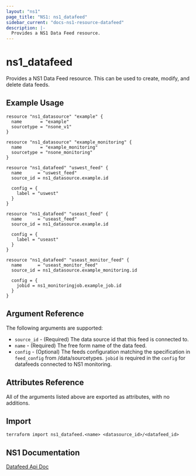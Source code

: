 ```yaml
---
layout: "ns1"
page_title: "NS1: ns1_datafeed"
sidebar_current: "docs-ns1-resource-datafeed"
description: |-
  Provides a NS1 Data Feed resource.
---
```


# ns1\_datafeed

Provides a NS1 Data Feed resource. This can be used to create, modify, and delete data feeds.

## Example Usage

```hcl
resource "ns1_datasource" "example" {
  name       = "example"
  sourcetype = "nsone_v1"
}

resource "ns1_datasource" "example_monitoring" {
  name       = "example_monitoring"
  sourcetype = "nsone_monitoring"
}

resource "ns1_datafeed" "uswest_feed" {
  name      = "uswest_feed"
  source_id = ns1_datasource.example.id

  config = {
    label = "uswest"
  }
}

resource "ns1_datafeed" "useast_feed" {
  name      = "useast_feed"
  source_id = ns1_datasource.example.id

  config = {
    label = "useast"
  }
}

resource "ns1_datafeed" "useast_monitor_feed" {
  name      = "useast_monitor_feed"
  source_id = ns1_datasource.example_monitoring.id

  config = {
    jobid = ns1_monitoringjob.example_job.id
  }
}

```

## Argument Reference

The following arguments are supported:

* `source_id` - (Required) The data source id that this feed is connected to.
* `name` - (Required) The free form name of the data feed.
* `config` - (Optional) The feeds configuration matching the specification in
  `feed_config` from /data/sourcetypes. `jobid` is required in the `config` for datafeeds connected to NS1 monitoring.

## Attributes Reference

All of the arguments listed above are exported as attributes, with no
additions.

## Import

`terraform import ns1_datafeed.<name> <datasource_id>/<datafeed_id>`

## NS1 Documentation

[Datafeed Api Doc](https://ns1.com/api#data-feeds)
